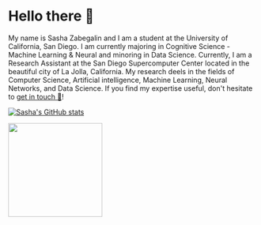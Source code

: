 # Hello there 👋

My name is Sasha Zabegalin and I am a student at the University of California, San Diego. I am currently majoring in Cognitive Science - Machine Learning & Neural and minoring in Data Science. Currently, I am a Research Assistant at the San Diego Supercomputer Center located in the beautiful city of La Jolla, California. My research deels in the fields of Computer Science, Artificial intelligence, Machine Learning, Neural Networks, and Data Science. If you find my expertise useful, don't hesitate to [get in touch 📨](mailto:azabegalin@ucsd.edu)!

[![Sasha's GitHub stats](https://github-readme-stats.vercel.app/api?username=sashazabegalin)](https://github.com/sashazabegalin/github-readme-stats)

<!--
Unused original GitHub Readme stats:
<a href="https://github.com/Plavit">
  <img align="center" height="190" src="https://github-readme-stats.vercel.app/api?username=sashazabegalin&count_private=true&show_icons=false&include_all_commits=true&cache_seconds=7200" />
<!-- -->

<a href="https://github.com/Plavit">
  <img align="center" height="190" src="https://github-readme-stats.vercel.app/api/top-langs?username=sashazabegalin&langs_count=10&layout=compact&include_all_commits=true&cache_seconds=14400" />
</a>

<!--
Unused custom GitHub Readme stats:
<a href="https://github.com/Plavit">
  <img align="center" height="190" src="https://github-readme-stats-git-master.plavit.vercel.app/api/top-langs?username=sashazabeaglin&langs_count=10&layout=compact&include_all_commits=true&cache_seconds=14400" />
-->

<!--
GitHub Readme stats from: https://github.com/anuraghazra/github-readme-stats
-->
